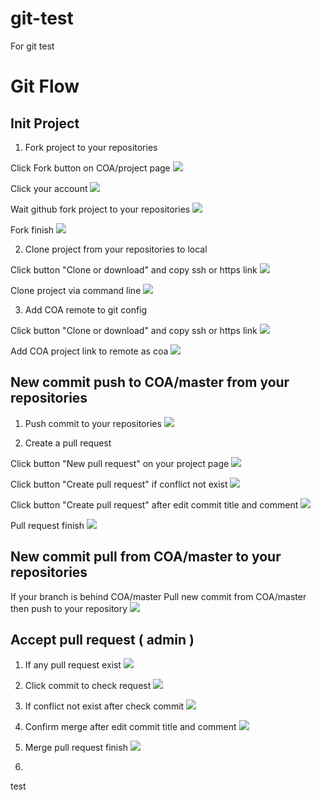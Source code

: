 # git-test
For git test

# Git Flow  

## Init Project

1. Fork project to your repositories

Click Fork button on COA/project page
![](https://raw.githubusercontent.com/MatsuiLin101/git-test/master/img/git_000.png)

Click your account
![](https://raw.githubusercontent.com/MatsuiLin101/git-test/master/img/git_001.png)

Wait github fork project to your repositories
![](https://raw.githubusercontent.com/MatsuiLin101/git-test/master/img/git_002.png)

Fork finish
![](https://raw.githubusercontent.com/MatsuiLin101/git-test/master/img/git_003.png)

2. Clone project from your repositories to local

Click button "Clone or download" and copy ssh or https link
![](https://raw.githubusercontent.com/MatsuiLin101/git-test/master/img/git_004.png)

Clone project via command line
![](https://raw.githubusercontent.com/MatsuiLin101/git-test/master/img/git_005.png)

3. Add COA remote to git config

Click button "Clone or download" and copy ssh or https link
![](https://raw.githubusercontent.com/MatsuiLin101/git-test/master/img/git_006.png)

Add COA project link to remote as coa
![](https://raw.githubusercontent.com/MatsuiLin101/git-test/master/img/git_007.png)

## New commit push to COA/master from your repositories

1. Push commit to your repositories
![](https://raw.githubusercontent.com/MatsuiLin101/git-test/master/img/git_008.png)

2. Create a pull request

Click button "New pull request" on your project page
![](https://raw.githubusercontent.com/MatsuiLin101/git-test/master/img/git_009.png)

Click button "Create pull request" if conflict not exist
![](https://raw.githubusercontent.com/MatsuiLin101/git-test/master/img/git_010.png)

Click button "Create pull request" after edit commit title and comment
![](https://raw.githubusercontent.com/MatsuiLin101/git-test/master/img/git_011.png)

Pull request finish
![](https://raw.githubusercontent.com/MatsuiLin101/git-test/master/img/git_012.png)

## New commit pull from COA/master to your repositories

If your branch is behind COA/master
Pull new commit from COA/master then push to your repository
![](https://raw.githubusercontent.com/MatsuiLin101/git-test/master/img/git_013.png)

## Accept pull request ( admin )

1. If any pull request exist
![](https://raw.githubusercontent.com/MatsuiLin101/git-test/master/img/git_014.png)

2. Click commit to check request
![](https://raw.githubusercontent.com/MatsuiLin101/git-test/master/img/git_015.png)

3. If conflict not exist after check commit
![](https://raw.githubusercontent.com/MatsuiLin101/git-test/master/img/git_016.png)

4. Confirm merge after edit commit title and comment
![](https://raw.githubusercontent.com/MatsuiLin101/git-test/master/img/git_017.png)

5. Merge pull request finish
![](https://raw.githubusercontent.com/MatsuiLin101/git-test/master/img/git_018.png)

6.
test